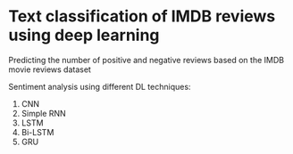 # Text classification of IMDB reviews using deep learning

 Predicting the number of positive and negative reviews based on the IMDB movie reviews dataset

 Sentiment analysis using different DL techniques:
 
 1) CNN
 2) Simple RNN
 3) LSTM
 4) Bi-LSTM
 5) GRU
